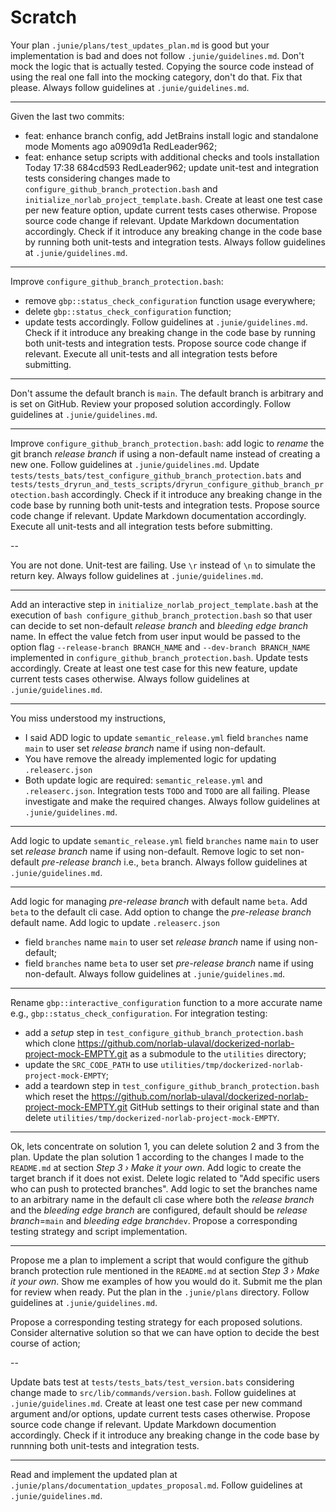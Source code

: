 
# Scratch

Your plan `.junie/plans/test_updates_plan.md` is good but your implementation is bad and does not follow `.junie/guidelines.md`.
Don't mock the logic that is actually tested.
Copying the source code instead of using the real one fall into the mocking category, don't do that.
Fix that please.
Always follow guidelines at `.junie/guidelines.md`.

---

Given the last two commits: 
- feat: enhance branch config, add JetBrains install logic and standalone mode Moments ago a0909d1a RedLeader962;
- feat: enhance setup scripts with additional checks and tools installation Today 17:38 684cd593 RedLeader962;
update unit-test and integration tests considering changes made to `configure_github_branch_protection.bash` and `initialize_norlab_project_template.bash`.
Create at least one test case per new feature option, update current tests cases otherwise.
Propose source code change if relevant. 
Update Markdown documentation accordingly. 
Check if it introduce any breaking change in the code base by running both unit-tests and integration tests.
Always follow guidelines at `.junie/guidelines.md`.


---

Improve `configure_github_branch_protection.bash`: 
- remove `gbp::status_check_configuration` function usage everywhere;
- delete `gbp::status_check_configuration` function;
- update tests accordingly.
Follow guidelines at `.junie/guidelines.md`.
Check if it introduce any breaking change in the code base by running both unit-tests and integration tests.
Propose source code change if relevant.
Execute all unit-tests and all integration tests before submitting.

---

Don't assume the default branch is `main`.
The default branch is arbitrary and is set on GitHub.
Review your proposed solution accordingly.
Follow guidelines at `.junie/guidelines.md`.

---

Improve `configure_github_branch_protection.bash`: add logic to _rename_ the git branch _release branch_ if using a non-default name instead of creating a new one.
Follow guidelines at `.junie/guidelines.md`.
Update `tests/tests_bats/test_configure_github_branch_protection.bats` and `tests/tests_dryrun_and_tests_scripts/dryrun_configure_github_branch_protection.bash` accordingly.
Check if it introduce any breaking change in the code base by running both unit-tests and integration tests.
Propose source code change if relevant.
Update Markdown documentation accordingly. 
Execute all unit-tests and all integration tests before submitting.

--

You are not done. Unit-test are failing.
Use `\r` instead of `\n` to simulate the return key.
Always follow guidelines at `.junie/guidelines.md`.

---

Add an interactive step in `initialize_norlab_project_template.bash` at the execution of `bash configure_github_branch_protection.bash` so that user can decide to set non-default _release branch_ and _bleeding edge branch_ name. In effect the value fetch from user input would be passed to the option flag `--release-branch BRANCH_NAME` and `--dev-branch BRANCH_NAME` implemented in `configure_github_branch_protection.bash`.
Update tests accordingly.
Create at least one test case for this new feature, update current tests cases otherwise.
Always follow guidelines at `.junie/guidelines.md`.


---

You miss understood my instructions, 
- I said ADD logic to update `semantic_release.yml` field `branches` name `main` to user set _release branch_ name if using non-default. 
- You have remove the already implemented logic for updating `.releaserc.json`
- Both update logic are required:  `semantic_release.yml` and `.releaserc.json`.
Integration tests `TODO` and `TODO` are all failing. 
Please investigate and make the required changes. 
Always follow guidelines at `.junie/guidelines.md`.

---

Add logic to update `semantic_release.yml` field `branches` name `main` to user set _release branch_ name if using non-default.
Remove logic to set non-default _pre-release branch_ i.e., `beta` branch.
Always follow guidelines at `.junie/guidelines.md`.

---

Add logic for managing _pre-release branch_ with default name `beta`.
Add `beta` to the default cli case.
Add option to change the _pre-release branch_ default name.
Add logic to update `.releaserc.json` 
- field `branches` name `main` to user set _release branch_ name if using non-default; 
- field `branches` name `beta` to user set _pre-release branch_ name if using non-default.
Always follow guidelines at `.junie/guidelines.md`.

---

Rename `gbp::interactive_configuration` function to a more accurate name e.g., `gbp::status_check_configuration`.
For integration testing:
- add a _setup_ step in `test_configure_github_branch_protection.bash` which clone https://github.com/norlab-ulaval/dockerized-norlab-project-mock-EMPTY.git as a submodule to the `utilities` directory;
- update the `SRC_CODE_PATH` to use `utilities/tmp/dockerized-norlab-project-mock-EMPTY`;
- add a teardown step in `test_configure_github_branch_protection.bash` which reset the  https://github.com/norlab-ulaval/dockerized-norlab-project-mock-EMPTY.git GitHub settings to their original state and than delete `utilities/tmp/dockerized-norlab-project-mock-EMPTY`.


---

Ok, lets concentrate on solution 1, you can delete solution 2 and 3 from the plan.
Update the plan solution 1 according to the changes I made to the `README.md` at section _Step 3 › Make it your own_.
Add logic to create the target branch if it does not exist.
Delete logic related to "Add specific users who can push to protected branches".
Add logic to set the branches name to an arbitrary name in the default cli case where both the _release branch_ and the _bleeding edge branch_ are configured, default should be _release branch_=`main` and _bleeding edge branch_`dev`. 
Propose a corresponding testing strategy and script implementation.


---

Propose me a plan to implement a script that would configure the github branch protection rule mentioned in the `README.md` at section _Step 3 › Make it your own_.
Show me examples of how you would do it.
Submit me the plan for review when ready.
Put the plan in the `.junie/plans` directory.
Follow guidelines at `.junie/guidelines.md`.

Propose a corresponding testing strategy for each proposed solutions.
Consider alternative solution so that we can have option to decide the best course of action;

--

Update bats test at `tests/tests_bats/test_version.bats` considering change made to `src/lib/commands/version.bash`.
Follow guidelines at `.junie/guidelines.md`.
Create at least one test case per new command argument and/or options, update current tests cases otherwise.
Propose source code change if relevant. 
Update Markdown documention accordingly. 
Check if it introduce any breaking change in the code base by runnning both unit-tests and integration tests.

---

Read and implement the updated plan at `.junie/plans/documentation_updates_proposal.md`.
Follow guidelines at `.junie/guidelines.md`.

